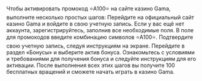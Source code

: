 Чтобы активировать промокод ⭐️A100⭐️ на сайте казино Gama, выполните несколько простых шагов:
Перейдите на официальный сайт казино Gama и войдите в свою учетную запись.
Если у вас ещё нет аккаунта, зарегистрируйтесь, заполнив все необходимые поля.
В поле для промокодов введите комбинацию символов ⭐️A100⭐️.
Подтвердите свою учетную запись, следуя инструкциям на экране.
Перейдите в раздел «Бонусы» и выберите актив бонуса.
Ознакомьтесь с условиями и требованиями для получения бонуса и следуйте инструкциям для его активации.
После выполнения всех этих шагов вы получите 100 бесплатных вращений и сможете начать играть в казино Gama.
